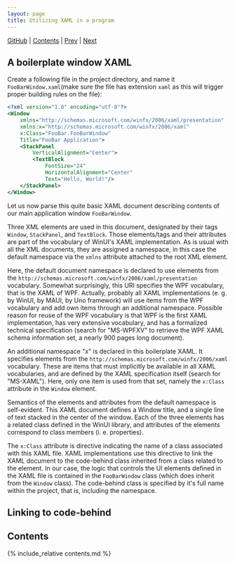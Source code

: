 ```yaml
---
layout: page
title: Utilizing XAML in a program
---
```


[GitHub](https://github.com/tsereg/winui-primer/tree/main/03) | [Contents](./) | [Prev](02) | [Next](04)

## A boilerplate window XAML

Create a following file in the project directory, and name it `FooBarWindow.xaml`(make sure the file has extension `xaml` as this will trigger proper building rules on the file):

```xml
<?xml version="1.0" encoding="utf-8"?>
<Window 
    xmlns="http://schemas.microsoft.com/winfx/2006/xaml/presentation"
    xmlns:x="http://schemas.microsoft.com/winfx/2006/xaml"
    x:Class="FooBar.FooBarWindow"
    Title="FooBar Application">
    <StackPanel 
        VerticalAlignment="Center">
        <TextBlock
            FontSize="24"
            HorizontalAlignment="Center"
            Text="Hello, World!"/>
    </StackPanel>
</Window>
```

Let us now parse this quite basic XAML document describing contents of our main application window `FooBarWindow`.

Three XML elements are used in this document, designated by their tags `Window`, `StackPanel`, and `TextBlock`. Those elements/tags and their attributes are part of the vocabulary of WinUI's XAML implementation. As is usual with all the XML documents, they are assigned a namespace, in this case the default namespace via the `xmlns` attribute attached to the root XML element. 

Here, the default document namespace is declared to use elements from the `http://schemas.microsoft.com/winfx/2006/xaml/presentation` vocabulary. Somewhat surprisingly, this URI specifies the WPF vocabulary, that is the XAML of WPF. Actually, probably all XAML implementations (e. g. by WinUI, by MAUI, by Uno framework) will use items from the WPF vocabulary and add own items through an additional namespace. Possible reason for reuse of the WPF vocabulary is that WPF is the first XAML implementation, has very extensive vocabulary, and has a formalized technical specification (search for "MS-WPFXV" to retrieve the WPF XAML schema information set, a nearly 900 pages long document).

An additional namespace "x" is declared in this boilerplate XAML. It specifies elements from the `http://schemas.microsoft.com/winfx/2006/xaml` vocabulary. These are items that must implicitly be available in all XAML vocabularies, and are defined by the XAML specification itself (search for "MS-XAML"). Here, only one item is used from that set, namely the `x:Class` attribute in the `Window` element.

Semantics of the elements and attributes from the default namespace is self-evident. This XAML document defines a Window title, and a single line of text stacked in the center of the window. Each of the three elements has a related class defined in the WinUI library, and attributes of the elements correspond to class members (i. e. properties). 

The `x:Class` attribute is directive indicating the name of a class associated with this XAML file. XAML implementations use this directive to link the XAML document to the code-behind class inherited from a class related to the element. In our case, the logic that controls the UI elements defined in the XAML file is contained in the `FooBarWindow` class (which does inherit from the `Window` class). The code-behind class is specified by it's full name within the project, that is, including the namespace.

## Linking to code-behind




## Contents

{% include_relative contents.md %}

